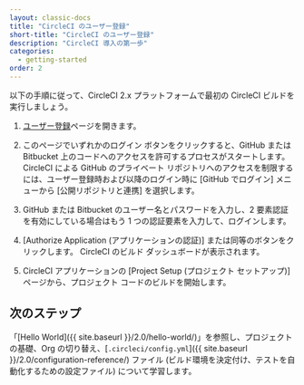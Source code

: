 ```yaml
---
layout: classic-docs
title: "CircleCI のユーザー登録"
short-title: "CircleCI のユーザー登録"
description: "CircleCI 導入の第一歩"
categories:
  - getting-started
order: 2
---
```


以下の手順に従って、CircleCI 2.x プラットフォームで最初の CircleCI ビルドを実行しましょう。

1. [ユーザー登録](https://circleci.com/ja/signup/)ページを開きます。

2. このページでいずれかのログイン ボタンをクリックすると、GitHub または Bitbucket 上のコードへのアクセスを許可するプロセスがスタートします。 CircleCI による GitHub のプライベート リポジトリへのアクセスを制限するには、ユーザー登録時および以降のログイン時に [GitHub でログイン] メニューから [公開リポジトリと連携] を選択します。

3. GitHub または Bitbucket のユーザー名とパスワードを入力し、2 要素認証を有効にしている場合はもう 1 つの認証要素を入力して、ログインします。

4. [Authorize Application (アプリケーションの認証)] または同等のボタンをクリックします。 CircleCI のビルド ダッシュボードが表示されます。

5. CircleCI アプリケーションの [Project Setup (プロジェクト セットアップ)] ページから、プロジェクト コードのビルドを開始します。

## 次のステップ

「[Hello World]({{ site.baseurl }}/2.0/hello-world/)」を参照し、プロジェクトの基礎、Org の切り替え、[`.circleci/config.yml`]({{ site.baseurl }}/2.0/configuration-reference/) ファイル (ビルド環境を決定付け、テストを自動化するための設定ファイル) について学習します。